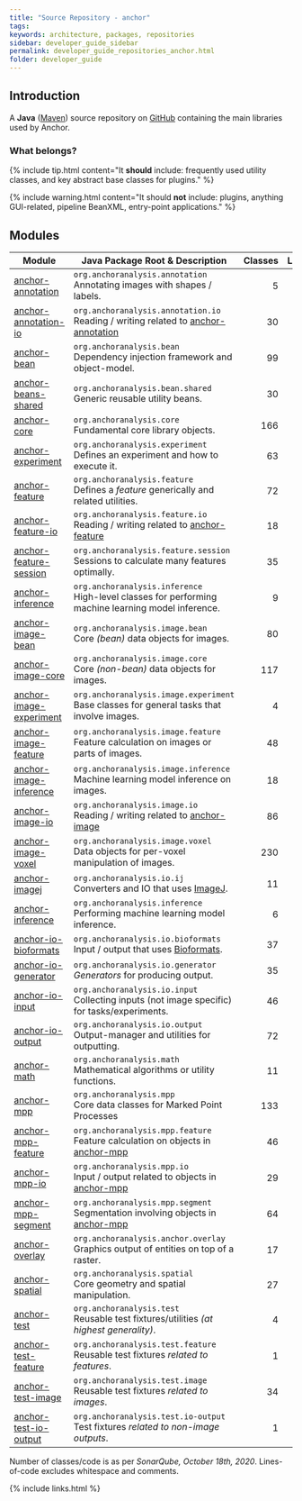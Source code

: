 ```yaml
---
title: "Source Repository - anchor"
tags:
keywords: architecture, packages, repositories
sidebar: developer_guide_sidebar
permalink: developer_guide_repositories_anchor.html
folder: developer_guide
---
```


## Introduction

A **Java** ([Maven](/developer_guide_environment_maven.html)) source repository on [GitHub](https://github.com/anchoranalysis/anchor) containing the main libraries
used by Anchor.

### What belongs?

{% include tip.html content="It **should** include: frequently used utility classes, and key abstract base classes for plugins." %}

{% include warning.html content="It should **not** include: plugins, anything GUI-related, pipeline BeanXML, entry-point applications." %}




## Modules

| Module | Java Package Root &amp; Description  | Classes | Lines&#x2011;of&#x2011;Code |
|------------|------------------|-------------:|-------------:|
| [anchor-annotation](https://github.com/anchoranalysis/anchor/tree/master/anchor-annotation) | `org.anchoranalysis.annotation`<br>Annotating images with shapes / labels. | 5 | 160 |
| [anchor-annotation-io](https://github.com/anchoranalysis/anchor/tree/master/anchor-annotation-io) | `org.anchoranalysis.annotation.io`<br>Reading / writing related to [anchor-annotation](https://github.com/anchoranalysis/anchor/tree/master/anchor-annotation) | 30 | 1,158 |
| [anchor-bean](https://github.com/anchoranalysis/anchor/tree/master/anchor-bean) | `org.anchoranalysis.bean`<br>Dependency injection framework and object-model. | 99 | 3,153 |
| [anchor-beans-shared](https://github.com/anchoranalysis/anchor/tree/master/anchor-beans-shared) | `org.anchoranalysis.bean.shared`<br>Generic reusable utility beans. | 30 | 645 |
| [anchor-core](https://github.com/anchoranalysis/anchor/tree/master/anchor-core) | `org.anchoranalysis.core`<br>Fundamental core library objects. | 166 | 4,181 |
| [anchor-experiment](https://github.com/anchoranalysis/anchor/tree/master/anchor-experiment) | `org.anchoranalysis.experiment`<br>Defines an experiment and how to execute it. | 63 | 2,300 |
| [anchor-feature](https://github.com/anchoranalysis/anchor/tree/master/anchor-feature) | `org.anchoranalysis.feature`<br>Defines a *feature* generically and related utilities. | 72 | 2,351 |
| [anchor-feature-io](https://github.com/anchoranalysis/anchor/tree/master/anchor-feature-io) | `org.anchoranalysis.feature.io`<br>Reading / writing related to [anchor-feature](https://github.com/anchoranalysis/anchor/tree/master/anchor-feature) | 18 | 717 |
| [anchor-feature-session](https://github.com/anchoranalysis/anchor/tree/master/anchor-feature-session) | `org.anchoranalysis.feature.session`<br>Sessions to calculate many features optimally. | 35 | 1,479 |
| [anchor-inference](https://github.com/anchoranalysis/anchor/tree/master/anchor-inference) | `org.anchoranalysis.inference`<br>High-level classes for performing machine learning model inference. | 9 | 222 |
| [anchor-image-bean](https://github.com/anchoranalysis/anchor/tree/master/anchor-image-bean) | `org.anchoranalysis.image.bean`<br>Core *(bean)* data objects for images. | 80 | 1,932 |
| [anchor-image-core](https://github.com/anchoranalysis/anchor/tree/master/anchor-image-core) | `org.anchoranalysis.image.core`<br>Core *(non-bean)* data objects for images. | 117 | 5,508 |
| [anchor-image-experiment](https://github.com/anchoranalysis/anchor/tree/master/anchor-image-experiment) | `org.anchoranalysis.image.experiment`<br>Base classes for general tasks that involve images. | 4 | 152 |
| [anchor-image-feature](https://github.com/anchoranalysis/anchor/tree/master/anchor-image-feature) | `org.anchoranalysis.image.feature`<br>Feature calculation on images or parts of images. | 48 | 1,445 |
| [anchor-image-inference](https://github.com/anchoranalysis/anchor/tree/master/anchor-image-inference) | `org.anchoranalysis.image.inference`<br>Machine learning model inference on images. | 18 | 775 |
| [anchor-image-io](https://github.com/anchoranalysis/anchor/tree/master/anchor-image-io) | `org.anchoranalysis.image.io`<br>Reading / writing related to [anchor-image](https://github.com/anchoranalysis/anchor/tree/master/anchor-image) | 86 | 3,716 |
| [anchor-image-voxel](https://github.com/anchoranalysis/anchor/tree/master/anchor-image-voxel) | `org.anchoranalysis.image.voxel`<br>Data objects for per-voxel manipulation of images. | 230 | 10,195 |
| [anchor-imagej](https://github.com/anchoranalysis/anchor/tree/master/anchor-imagej) | `org.anchoranalysis.io.ij`<br>Converters and IO that uses [ImageJ](https://imagej.net/Welcome). | 11 | 656 |
| [anchor-inference](https://github.com/anchoranalysis/anchor/tree/master/anchor-inference) | `org.anchoranalysis.inference`<br>Performing machine learning model inference. | 6 | 143 |
| [anchor-io-bioformats](https://github.com/anchoranalysis/anchor/tree/master/anchor-io-bioformats) | `org.anchoranalysis.io.bioformats`<br>Input / output that uses [Bioformats](https://www.openmicroscopy.org/bio-formats/). | 37 | 1,510 |
| [anchor-io-generator](https://github.com/anchoranalysis/anchor/tree/master/anchor-io-generator) | `org.anchoranalysis.io.generator`<br>*Generators* for producing output.  | 35 | 1,325 |
| [anchor-io-input](https://github.com/anchoranalysis/anchor/tree/master/anchor-io-input) | `org.anchoranalysis.io.input`<br>Collecting inputs (not image specific) for tasks/experiments. | 46 | 1,372 |
| [anchor-io-output](https://github.com/anchoranalysis/anchor/tree/master/anchor-io-output) | `org.anchoranalysis.io.output`<br>Output-manager and utilities for outputting. | 72 | 2,042 |
| [anchor-math](https://github.com/anchoranalysis/anchor/tree/master/anchor-math) | `org.anchoranalysis.math`<br>Mathematical algorithms or utility functions. | 11 | 855 |
| [anchor-mpp](https://github.com/anchoranalysis/anchor/tree/master/anchor-mpp) | `org.anchoranalysis.mpp`<br>Core data classes for Marked Point Processes | 133 | 5,431 |
| [anchor-mpp-feature](https://github.com/anchoranalysis/anchor/tree/master/anchor-mpp-feature) | `org.anchoranalysis.mpp.feature`<br>Feature calculation on objects in [anchor-mpp](https://github.com/anchoranalysis/anchor/tree/master/anchor-mpp) | 46 | 2,247 |
| [anchor-mpp-io](https://github.com/anchoranalysis/anchor/tree/master/anchor-mpp-io) | `org.anchoranalysis.mpp.io`<br>Input / output related to objects in [anchor-mpp](https://github.com/anchoranalysis/anchor/tree/master/anchor-mpp) | 29 | 1,5152 |
| [anchor-mpp-segment](https://github.com/anchoranalysis/anchor/tree/master/anchor-mpp-segment) | `org.anchoranalysis.mpp.segment`<br>Segmentation involving objects in [anchor-mpp](https://github.com/anchoranalysis/anchor/tree/master/anchor-mpp) | 64 | 1,867 |
| [anchor-overlay](https://github.com/anchoranalysis/anchor/tree/master/anchor-overlay) | `org.anchoranalysis.anchor.overlay`<br>Graphics output of entities on top of a raster. | 17 | 710 |
| [anchor-spatial](https://github.com/anchoranalysis/anchor/tree/master/anchor-spatial) | `org.anchoranalysis.spatial`<br>Core geometry and spatial manipulation. | 27 | 1,178 |
| [anchor-test](https://github.com/anchoranalysis/anchor/tree/master/anchor-test) | `org.anchoranalysis.test`<br>Reusable test fixtures/utilities *(at highest generality)*. | 4 | 212 |
| [anchor-test-feature](https://github.com/anchoranalysis/anchor/tree/master/anchor-test-feature) | `org.anchoranalysis.test.feature`<br>Reusable test fixtures *related to features*. | 1 | 60 |
| [anchor-test-image](https://github.com/anchoranalysis/anchor/tree/master/anchor-test-image) | `org.anchoranalysis.test.image`<br>Reusable test fixtures *related to images*. | 34 | 1,697 |
| [anchor-test-io-output](https://github.com/anchoranalysis/anchor/tree/master/anchor-test-io-output) | `org.anchoranalysis.test.io-output`<br>Test fixtures *related to non-image outputs*. | 1 | 33 |

Number of classes/code is as per *SonarQube, October 18th, 2020*. Lines-of-code excludes whitespace and comments.

{% include links.html %}
